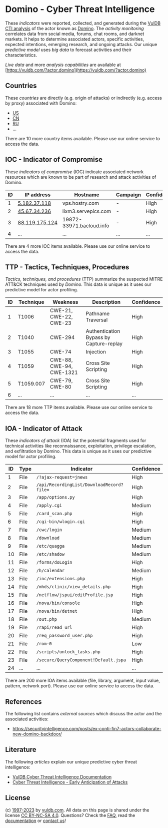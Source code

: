 # Domino - Cyber Threat Intelligence

These _indicators_ were reported, collected, and generated during the [VulDB CTI analysis](https://vuldb.com/?kb.cti) of the actor known as [Domino](https://vuldb.com/?actor.domino). The _activity monitoring_ correlates data from social media, forums, chat rooms, and darknet markets. It helps to determine associated actors, specific activities, expected intentions, emerging research, and ongoing attacks. Our unique _predictive model_ uses _big data_ to forecast activities and their characteristics.

_Live data_ and more _analysis capabilities_ are available at [https://vuldb.com/?actor.domino](https://vuldb.com/?actor.domino)

## Countries

These _countries_ are directly (e.g. origin of attacks) or indirectly (e.g. access by proxy) associated with Domino:

* [US](https://vuldb.com/?country.us)
* [CN](https://vuldb.com/?country.cn)
* [RU](https://vuldb.com/?country.ru)
* ...

There are 10 more country items available. Please use our online service to access the data.

## IOC - Indicator of Compromise

These _indicators of compromise_ (IOC) indicate associated network resources which are known to be part of research and attack activities of Domino.

ID | IP address | Hostname | Campaign | Confidence
-- | ---------- | -------- | -------- | ----------
1 | [5.182.37.118](https://vuldb.com/?ip.5.182.37.118) | vps.hostry.com | - | High
2 | [45.67.34.236](https://vuldb.com/?ip.45.67.34.236) | lixm3.servepics.com | - | High
3 | [88.119.175.124](https://vuldb.com/?ip.88.119.175.124) | 19872-33971.bacloud.info | - | High
4 | ... | ... | ... | ...

There are 4 more IOC items available. Please use our online service to access the data.

## TTP - Tactics, Techniques, Procedures

_Tactics, techniques, and procedures_ (TTP) summarize the suspected MITRE ATT&CK techniques used by _Domino_. This data is unique as it uses our predictive model for actor profiling.

ID | Technique | Weakness | Description | Confidence
-- | --------- | -------- | ----------- | ----------
1 | T1006 | CWE-21, CWE-22, CWE-23 | Pathname Traversal | High
2 | T1040 | CWE-294 | Authentication Bypass by Capture-replay | High
3 | T1055 | CWE-74 | Injection | High
4 | T1059 | CWE-88, CWE-94, CWE-1321 | Cross Site Scripting | High
5 | T1059.007 | CWE-79, CWE-80 | Cross Site Scripting | High
6 | ... | ... | ... | ...

There are 18 more TTP items available. Please use our online service to access the data.

## IOA - Indicator of Attack

These _indicators of attack_ (IOA) list the potential fragments used for technical activities like reconnaissance, exploitation, privilege escalation, and exfiltration by Domino. This data is unique as it uses our predictive model for actor profiling.

ID | Type | Indicator | Confidence
-- | ---- | --------- | ----------
1 | File | `/?ajax-request=jnews` | High
2 | File | `/api/RecordingList/DownloadRecord?file=` | High
3 | File | `/app/options.py` | High
4 | File | `/apply.cgi` | Medium
5 | File | `/card_scan.php` | High
6 | File | `/cgi-bin/wlogin.cgi` | High
7 | File | `/cwc/login` | Medium
8 | File | `/download` | Medium
9 | File | `/etc/quagga` | Medium
10 | File | `/etc/shadow` | Medium
11 | File | `/forms/doLogin` | High
12 | File | `/h/calendar` | Medium
13 | File | `/inc/extensions.php` | High
14 | File | `/mhds/clinic/view_details.php` | High
15 | File | `/netflow/jspui/editProfile.jsp` | High
16 | File | `/nova/bin/console` | High
17 | File | `/nova/bin/detnet` | High
18 | File | `/out.php` | Medium
19 | File | `/rapi/read_url` | High
20 | File | `/req_password_user.php` | High
21 | File | `/rom-0` | Low
22 | File | `/scripts/unlock_tasks.php` | High
23 | File | `/secure/QueryComponent!Default.jspa` | High
24 | ... | ... | ...

There are 200 more IOA items available (file, library, argument, input value, pattern, network port). Please use our online service to access the data.

## References

The following list contains _external sources_ which discuss the actor and the associated activities:

* https://securityintelligence.com/posts/ex-conti-fin7-actors-collaborate-new-domino-backdoor/

## Literature

The following _articles_ explain our unique predictive cyber threat intelligence:

* [VulDB Cyber Threat Intelligence Documentation](https://vuldb.com/?kb.cti)
* [Cyber Threat Intelligence - Early Anticipation of Attacks](https://www.scip.ch/en/?labs.20201022)

## License

(c) [1997-2023](https://vuldb.com/?kb.changelog) by [vuldb.com](https://vuldb.com/?kb.about). All data on this page is shared under the license [CC BY-NC-SA 4.0](https://creativecommons.org/licenses/by-nc-sa/4.0/). Questions? Check the [FAQ](https://vuldb.com/?kb.faq), read the [documentation](https://vuldb.com/?kb) or [contact us](https://vuldb.com/?contact)!
